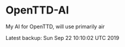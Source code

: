 # OpenTTD-AI
My AI for OpenTTD, will use primarily air

Latest backup: Sun Sep 22 10:10:02 UTC 2019
